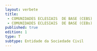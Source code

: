 ```yaml
---
layout: verbete
title:
 - COMUNIDADES ECLESIAIS  DE BASE (CEBS)
 - COMUNIDADES ECLESIAIS  DE BASE (CEBs)
published: true
edition: 1  
type: T
subtype: Entidade da Sociedade Civil
---
```



